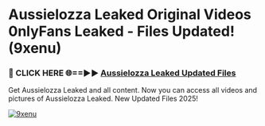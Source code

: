 # Aussielozza Leaked Original Videos 0nlyFans Leaked - Files Updated! (9xenu)

<h3>🔴 CLICK HERE 🌐==►► <a href="https://tinyurl.com/x26r9saj" rel="nofollow">Aussielozza Leaked Updated Files</a></h3>

Get Aussielozza Leaked and all content. Now you can access all videos and pictures of Aussielozza Leaked. New Updated Files 2025!

[![9xenu](https://i.imgur.com/LkgZPqh.gif)](https://tinyurl.com/x26r9saj)
